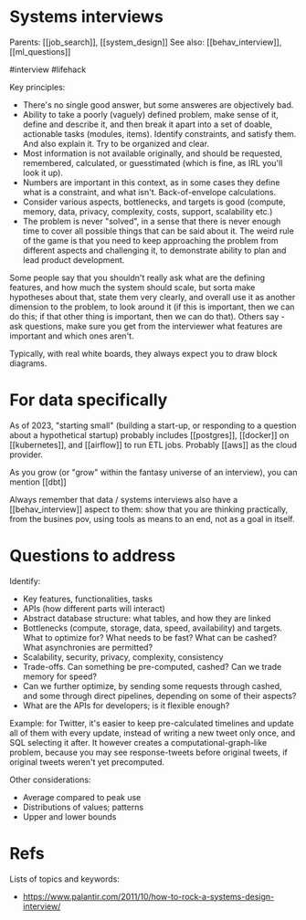 # Systems interviews

Parents: [[job_search]], [[system_design]]
See also: [[behav_interview]], [[ml_questions]]

#interview #lifehack


Key principles:
* There's no single good answer, but some answeres are objectively bad.
* Ability to take a poorly (vaguely) defined problem, make sense of it, define and describe it, and then break it apart into a set of doable, actionable tasks (modules, items). Identify constraints, and satisfy them. And also explain it. Try to be organized and clear.
* Most information is not available originally, and should be requested, remembered, calculated, or guesstimated (which is fine, as IRL you'll look it up).
* Numbers are important in this context, as in some cases they define what is a constraint, and what isn't. Back-of-envelope calculations.
* Consider various aspects, bottlenecks, and targets is good (compute, memory, data, privacy, complexity, costs, support, scalability etc.)
* The problem is never "solved", in a sense that there is never enough time to cover all possible things that can be said about it. The weird rule of the game is that you need to keep approaching the problem from different aspects and challenging it, to demonstrate ability to plan and lead product development.

Some people say that you shouldn't really ask what are the defining features, and how much the system should scale, but sorta make hypotheses about that, state them very clearly, and overall use it as another dimension to the problem, to look around it (if this is important, then we can do this; if that other thing is important, then we can do that). Others say - ask questions, make sure you get from the interviewer what features are important and which ones aren't.

Typically, with real white boards, they always expect you to draw block diagrams.

# For data specifically

As of 2023, "starting small" (building a start-up, or responding to a question about a hypothetical startup) probably includes [[postgres]], [[docker]] on [[kubernetes]], and [[airflow]] to run ETL jobs. Probably [[aws]] as the cloud provider.

As you grow (or "grow" within the fantasy universe of an interview), you can mention [[dbt]]

Always remember that data / systems interviews also have a [[behav_interview]] aspect to them: show that you are thinking practically, from the busines pov, using tools as means to an end, not as a goal in itself.

# Questions to address

Identify:
* Key features, functionalities, tasks
* APIs (how different parts will interact)
* Abstract database structure: what tables, and how they are linked
* Bottlenecks (compute, storage, data, speed, availability) and targets. What to optimize for? What needs to be fast? What can be cashed? What asynchronies are permitted?
* Scalability, security, privacy, complexity, consistency
* Trade-offs. Can something be pre-computed, cashed? Can we trade memory for speed?
* Can we further optimize, by sending some requests through cashed, and some through direct pipelines, depending on some of their aspects?
* What are the APIs for developers; is it flexible enough?

Example: for Twitter, it's easier to keep pre-calculated timelines and update all of them with every update, instead of writing a new tweet only once, and SQL selecting it after. It however creates a computational-graph-like problem, because you may see response-tweets before original tweets, if original tweets weren't yet precomputed.

Other considerations:
* Average compared to peak use
* Distributions of values; patterns
* Upper and lower bounds

# Refs

Lists of topics and keywords:
* https://www.palantir.com/2011/10/how-to-rock-a-systems-design-interview/
